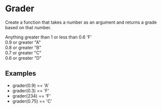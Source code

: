 <h1>Grader</h1>

<p>Create a function that takes a number as an argument and returns a grade based on that number.</p>

Anything greater than 1 or less than 0.6 	'F' <br>
0.9 or greater 	"A"  <br>
0.8 or greater 	"B" <br>
0.7 or greater 	"C" <br>
0.6 or greater 	"D" <br>
<h2>Examples</h2>
<ul>
<li>grader(0.9) == 'A'</li>
<li>grader(0.3) == 'F'</li>
<li>grader(234) == 'F'</li>
<li>grader(0.75) == 'C'</li>
</ul>

